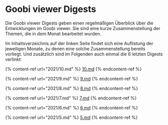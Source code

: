 # Goobi viewer Digests

Die Goobi viewer Digests geben einen regelmäßigen Überblick über die Entwicklungen im Goobi viewer. Sie sind eine kurze Zusammenstellung der Themen, die in dem Monat bearbeitet wurden.

Im Inhaltsverzeichnis auf der linken Seite findet sich eine Auflistung der jeweiligen Monate, zu denen eine solche Zusammenstellung bereits vorliegt. Und zusätzlich sind im Folgenden auch einmal die 6 letzten Digests verlinkt:

{% content-ref url="2021/10.md" %}
[10.md](2021/10.md)
{% endcontent-ref %}

{% content-ref url="2021/9.md" %}
[9.md](2021/9.md)
{% endcontent-ref %}

{% content-ref url="2021/8.md" %}
[8.md](2021/8.md)
{% endcontent-ref %}

{% content-ref url="2021/7.md" %}
[7.md](2021/7.md)
{% endcontent-ref %}

{% content-ref url="2021/6.md" %}
[6.md](2021/6.md)
{% endcontent-ref %}

{% content-ref url="2021/5.md" %}
[5.md](2021/5.md)
{% endcontent-ref %}

